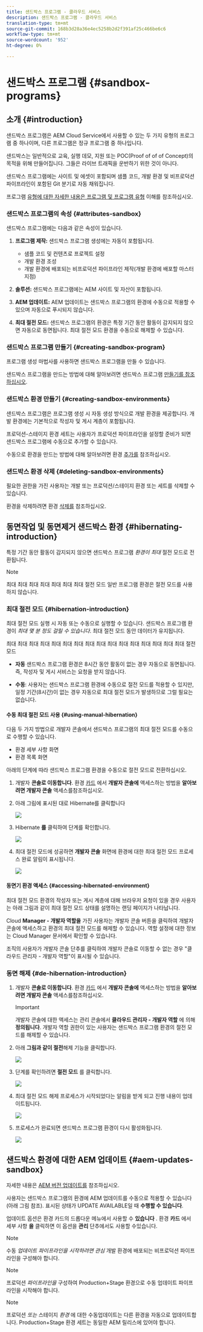```yaml
---
title: 샌드박스 프로그램 - 클라우드 서비스
description: 샌드박스 프로그램 - 클라우드 서비스
translation-type: tm+mt
source-git-commit: 168b3d28a36e4ec5258b2d2f391af25c466be6c6
workflow-type: tm+mt
source-wordcount: '952'
ht-degree: 0%

---
```



# 샌드박스 프로그램 {#sandbox-programs}

## 소개 {#introduction}

샌드박스 프로그램은 AEM Cloud Service에서 사용할 수 있는 두 가지 유형의 프로그램 중 하나이며, 다른 프로그램은 정규 프로그램 중 하나입니다.

샌드박스는 일반적으로 교육, 실행 데모, 지원 또는 POC(Proof of of of Concept)의 목적을 위해 만들어집니다. 그들은 라이브 트래픽을 운반하기 위한 것이 아니다.

샌드박스 프로그램에는 사이트 및 에셋이 포함되며 샘플 코드, 개발 환경 및 비프로덕션 파이프라인이 포함된 Git 분기로 자동 채워집니다.

프로그램 [유형에 대한 자세한 내용은 프로그램 및 프로그램 유형](https://docs.adobe.com/content/help/en/experience-manager-cloud-service/onboarding/getting-access/understand-program-types.html) 이해를 참조하십시오.

### 샌드박스 프로그램의 속성 {#attributes-sandbox}

샌드박스 프로그램에는 다음과 같은 속성이 있습니다.

1. **프로그램 제작:** 샌드박스 프로그램 생성에는 자동이 포함됩니다.
   * 샘플 코드 및 컨텐츠로 프로젝트 설정
   * 개발 환경 조성
   * 개발 환경에 배포되는 비프로덕션 파이프라인 제작(개발 환경에 배포할 마스터 지점)

1. **솔루션:** 샌드박스 프로그램에는 AEM 사이트 및 자산이 포함됩니다.

1. **AEM 업데이트:** AEM 업데이트는 샌드박스 프로그램의 환경에 수동으로 적용할 수 있으며 자동으로 푸시되지 않습니다.

1. **최대 절전 모드:** 샌드박스 프로그램의 환경은 특정 기간 동안 활동이 감지되지 않으면 자동으로 동면됩니다. 최대 절전 모드 환경을 수동으로 해제할 수 있습니다.

### 샌드박스 프로그램 만들기 {#creating-sandbox-program}

프로그램 생성 마법사를 사용하면 샌드박스 프로그램을 만들 수 있습니다.

샌드박스 프로그램을 만드는 방법에 대해 알아보려면 샌드박스 프로그램 [만들기를 참조하십시오](https://docs.adobe.com/content/help/en/experience-manager-cloud-service/onboarding/getting-access/creating-a-program.html#create-demo-program).

### 샌드박스 환경 만들기 {#creating-sandbox-environments}

샌드박스 프로그램은 프로그램 생성 시 자동 생성 방식으로 개발 환경을 제공합니다. 개발 환경에는 기본적으로 작성자 및 게시 계층이 포함됩니다.

프로덕션-스테이지 환경 세트는 사용자가 프로덕션 파이프라인을 설정할 준비가 되면 샌드박스 프로그램에 수동으로 추가할 수 있습니다.

수동으로 환경을 만드는 방법에 대해 알아보려면 환경 [추가를](https://docs.adobe.com/content/help/en/experience-manager-cloud-service/implementing/using-cloud-manager/manage-environments.html#adding-environments) 참조하십시오.

### 샌드박스 환경 삭제  {#deleting-sandbox-environments}

필요한 권한을 가진 사용자는 개발 또는 프로덕션/스테이지 환경 또는 세트를 삭제할 수 있습니다.

환경을 삭제하려면 환경 [삭제를](https://docs.adobe.com/content/help/en/experience-manager-cloud-service/implementing/using-cloud-manager/manage-environments.html#deleting-environment) 참조하십시오.


## 동면작업 및 동면제거 샌드박스 환경 {#hibernating-introduction}

특정 기간 동안 활동이 감지되지 않으면 샌드박스 프로그램 *환경이 최대* 절전 모드로 전환됩니다.

>[!NOTE]
>최대 최대 최대 최대 최대 최대 최대 절전 모드 일반 프로그램 환경은 절전 모드를 사용하지 않습니다.

### 최대 절전 모드 {#hibernation-introduction}

최대 절전 모드 실행 시 자동 또는 수동으로 실행할 수 있습니다. 샌드박스 프로그램 환경이 *최대 몇 분 정도 걸릴 수 있습니다*. 최대 절전 모드 동안 데이터가 유지됩니다.

최대 최대 최대 최대 최대 최대 최대 최대 최대 최대 최대 최대 최대 최대 최대 최대 절전 모드

* **자동** 샌드박스 프로그램 환경은 8시간 동안 활동이 없는 경우 자동으로 동면됩니다. 즉, 작성자 및 게시 서비스는 요청을 받지 않습니다.

* **수동**: 사용자는 샌드박스 프로그램 환경에 수동으로 절전 모드를 적용할 수 있지만, 일정 기간(8시간)이 없는 경우 자동으로 최대 절전 모드가 발생하므로 그럴 필요는 없습니다.

#### 수동 최대 절전 모드 사용 {#using-manual-hibernation}

다음 두 가지 방법으로 개발자 콘솔에서 샌드박스 프로그램의 최대 절전 모드를 수동으로 수행할 수 있습니다.

* 환경 세부 사항 화면
* 환경 목록 화면

아래의 단계에 따라 샌드박스 프로그램 환경을 수동으로 절전 모드로 전환하십시오.

1. 개발자 **콘솔로 이동합니다**.
환경 [카드](https://docs.adobe.com/content/help/en/experience-manager-cloud-service/implementing/using-cloud-manager/manage-environments.html#accessing-developer-console) 에서 **개발자 콘솔에** 액세스하는 방법을 **알아보려면 개발자 콘솔** 액세스를참조하십시오.

1. 아래 그림에 표시된 대로 Hibernate를 클릭합니다

   ![](assets/hibernate-1.png)
1. Hibernate **를** 클릭하여 단계를 확인합니다.

   ![](assets/hibernate-2.png)

1. 최대 절전 모드에 성공하면 **개발자 콘솔** 화면에 환경에 대한 최대 절전 모드 프로세스 완료 알림이 표시됩니다.

   ![](assets/hibernate-4.png)

#### 동면기 환경 액세스 {#accessing-hibernated-environment}

최대 절전 모드 환경의 작성자 또는 게시 계층에 대해 브라우저 요청이 있을 경우 사용자는 아래 그림과 같이 최대 절전 모드 상태를 설명하는 랜딩 페이지가 나타납니다.

Cloud **Manager - 개발자 역할을** 가진 사용자는 개발자 콘솔 버튼을 클릭하여 개발자 콘솔에 액세스하고 환경의 최대 절전 모드를 해제할 수 있습니다. 역할 설정에 대한 정보는 Cloud Manager 문서에서 확인할 수 있습니다.

조직의 사용자가 개발자 콘솔 단추를 클릭하여 개발자 콘솔로 이동할 수 없는 경우 &quot;클라우드 관리자 - 개발자 역할&quot;이 표시될 수 있습니다.


### 동면 해제 {#de-hibernation-introduction}

1. 개발자 **콘솔로 이동합니다**.
환경 [카드](https://docs.adobe.com/content/help/en/experience-manager-cloud-service/implementing/using-cloud-manager/manage-environments.html#accessing-developer-console) 에서 **개발자 콘솔에** 액세스하는 방법을 **알아보려면 개발자 콘솔** 액세스를참조하십시오.

   >[!IMPORTANT]
   >개발자 콘솔에 대한 액세스는 관리 콘솔에서 **클라우드 관리자 - 개발자 역할** 에 의해 **정의됩니다**. 개발자 역할 권한이 있는 사용자는 샌드박스 프로그램 환경의 절전 모드를 해제할 수 있습니다.

1. 아래 **그림과 같이 절전**&#x200B;해제 기능을 클릭합니다.

   ![](assets/de-hibernation-img1.png)

1. 단계를 확인하려면 **절전 모드** 를 클릭합니다.

   ![](assets/de-hibernation-img2.png)

1. 최대 절전 모드 해제 프로세스가 시작되었다는 알림을 받게 되고 진행 내용이 업데이트됩니다.

   ![](assets/de-hibernation-img3.png)

1. 프로세스가 완료되면 샌드박스 프로그램 환경이 다시 활성화됩니다.

   ![](assets/de-hibernation-img4.png)


## 샌드박스 환경에 대한 AEM 업데이트 {#aem-updates-sandbox}


자세한 내용은 [AEM 버전 업데이트를](https://docs.adobe.com/content/help/en/experience-manager-cloud-service/implementing/deploying/overview.html#version-updates) 참조하십시오.

사용자는 샌드박스 프로그램의 환경에 AEM 업데이트를 수동으로 적용할 수 있습니다(아래 그림 참조). 표시된 상태가 UPDATE AVAILABLE일 때 **수행할 수 있습니다**.

업데이트 옵션은 환경 카드의 드롭다운 메뉴에서 사용할 수 **있습니다** . 환경 **카드** 에서 세부 사항 **을** 클릭하면 이 옵션을 **관리** 단추에서도 사용할 수있습니다.

>[!NOTE]
>수동 *업데이트 파이프라인을 시작하려면 관심* 개발 환경에 배포되는 비프로덕션 파이프라인을 구성해야 합니다.

>[!NOTE]
>프로덕션 *파이프라인을* 구성하여 Production+Stage 환경으로 수동 업데이트 파이프라인을 시작해야 합니다.

>[!NOTE]
>프로덕션 *또는* 스테이지 *환경* 에 대한 수동업데이트는 다른 환경을 자동으로 업데이트합니다. Production+Stage 환경 세트는 동일한 AEM 릴리스에 있어야 합니다.





